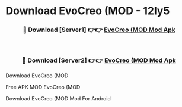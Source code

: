 # Download EvoCreo (MOD - 12ly5



<div align="center">
<h3>🔴 Download [Server1] 👉👉 <a href="https://momento.my/?title=EvoCreo_(MOD">EvoCreo (MOD Mod Apk</a></h3><br>

<h3>🔴 Download [Server2] 👉👉 <a href="https://momento.my/?title=EvoCreo_(MOD">EvoCreo (MOD Mod Apk</a></h3>
</div>



Download EvoCreo (MOD 

Free APK MOD EvoCreo (MOD 

Download EvoCreo (MOD Mod For Android
